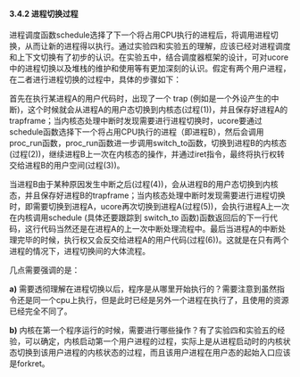 
#### 3.4.2 进程切换过程 

进程调度函数schedule选择了下一个将占用CPU执行的进程后，将调用进程切换，从而让新的进程得以执行。通过实验四和实验五的理解，应该已经对进程调度和上下文切换有了初步的认识。在实验五中，结合调度器框架的设计，可对ucore中的进程切换以及堆栈的维护和使用等有更加深刻的认识。假定有两个用户进程，在二者进行进程切换的过程中，具体的步骤如下：

首先在执行某进程A的用户代码时，出现了一个 trap (例如是一个外设产生的中断)，这个时候就会从进程A的用户态切换到内核态(过程(1))，并且保存好进程A的trapframe；当内核态处理中断时发现需要进行进程切换时，ucore要通过schedule函数选择下一个将占用CPU执行的进程（即进程B），然后会调用proc\_run函数，proc\_run函数进一步调用switch\_to函数，切换到进程B的内核态(过程(2))，继续进程B上一次在内核态的操作，并通过iret指令，最终将执行权转交给进程B的用户空间(过程(3))。

当进程B由于某种原因发生中断之后(过程(4))，会从进程B的用户态切换到内核态，并且保存好进程B的trapframe；当内核态处理中断时发现需要进行进程切换时，即需要切换到进程A，ucore再次切换到进程A(过程(5))，会执行进程A上一次在内核调用schedule (具体还要跟踪到 switch\_to 函数)函数返回后的下一行代码，这行代码当然还是在进程A的上一次中断处理流程中。最后当进程A的中断处理完毕的时候，执行权又会反交给进程A的用户代码(过程(6))。这就是在只有两个进程的情况下，进程切换间的大体流程。

几点需要强调的是：

**a)**
需要透彻理解在进程切换以后，程序是从哪里开始执行的？需要注意到虽然指令还是同一个cpu上执行，但是此时已经是另外一个进程在执行了，且使用的资源已经完全不同了。

**b)**
内核在第一个程序运行的时候，需要进行哪些操作？有了实验四和实验五的经验，可以确定，内核启动第一个用户进程的过程，实际上是从进程启动时的内核状态切换到该用户进程的内核状态的过程，而且该用户进程在用户态的起始入口应该是forkret。
